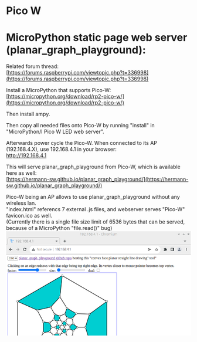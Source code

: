 # Pico W

MicroPython static page web server (planar_graph_playground):
=============================================================

Related forum thread:  
[https://forums.raspberrypi.com/viewtopic.php?t=336998](https://forums.raspberrypi.com/viewtopic.php?t=336998)  

Install a MicroPython that supports Pico-W:  
[https://micropython.org/download/rp2-pico-w/](https://micropython.org/download/rp2-pico-w/)

Then install ampy.  

Then copy all needed files onto Pico-W by running "install" in "MicroPython/I Pico W LED web server".  

Afterwards power cycle the Pico-W. When connected to its AP (192.168.4.X), use 192.168.4.1 in your browser:  
http://192.168.4.1

This will serve planar_graph_playground from Pico-W, which is available here as well:  
[https://hermann-sw.github.io/planar_graph_playground/](https://hermann-sw.github.io/planar_graph_playground/)  

Pico-W being an AP allows to use planar_graph_playground without any wireless lan.  
"index.html" referencs 7 external .js files, and webserver serves "Pico-W" favicon.ico as well.  
(Currently there is a single file size limit of 6536 bytes that can be served, because of a MicroPython "file.read()" bug)  
![pico_w_ap.planar_graph_playground.png](pico_w_ap.planar_graph_playground.png)

